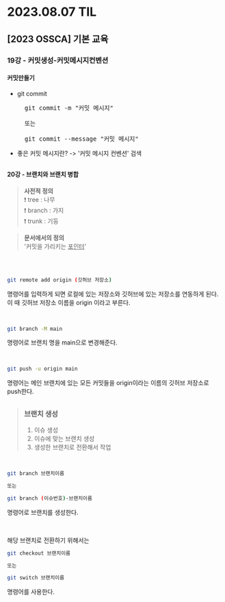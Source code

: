 # 2023.08.07 TIL

## [2023 OSSCA] 기본 교육

### 19강 - 커밋생성-커밋메시지컨벤션

#### 커밋만들기
- git commit
  <pre>
    git commit -m "커밋 메시지"
    
    또는

    git commit --message "커밋 메시지"
  </pre>
- 좋은 커밋 메시지란? -> '커밋 메시지 컨벤션' 검색

##

#### 20강 - 브랜치와 브랜치 병합

> **사전적 정의**<br>
❗️ tree : 나무<br>
❗️ branch : 가지<br>
❗️ trunk : 기둥

> **문서에서의 정의**<br>
'커밋을 가리키는 <u>포인터</u>'

<br><br>

```bash
git remote add origin (깃허브 저장소)
```
명령어를 입력하게 되면 로컬에 있는 저장소와 깃허브에 있는 저장소를 연동하게 된다. 이 때 깃허브 저장소 이름을 origin 이라고 부른다.

<br>

```bash
git branch -M main
```
명령어로 브랜치 명을 main으로 변경해준다.

<br>

```bash
git push -u origin main
```
명령어는 메인 브랜치에 있는 모든 커밋들을 origin이라는 이름의 깃허브 저장소로 push한다.

## 

> ### 브랜치 생성
> 1. 이슈 생성
> 2. 이슈에 맞는 브랜치 생성
> 3. 생성한 브랜치로 전환해서 작업

<br>

```bash
git branch 브랜치이름

또는

git branch (이슈번호)-브랜치이름
```

명령어로 브랜치를 생성한다.

<br>

해당 브랜치로 전환하기 위해서는

```bash
git checkout 브랜치이름

또는

git switch 브랜치이름
```

명령어를 사용한다.
